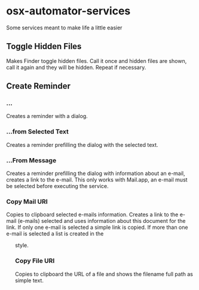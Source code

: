 # osx-automator-services
Some services meant to make life a little easier

## Toggle Hidden Files
Makes Finder toggle hidden files. Call it once and hidden files are shown, call it again and they will be hidden. Repeat if necessary.

## Create Reminder
### ...
Creates a reminder with a dialog.

### ...from Selected Text
Creates a reminder prefilling the dialog with the selected text.

### ...From Message
Creates a reminder prefilling the dialog with information about an e-mail, creates a link to the e-mail. This only works with Mail.app, an e-mail must be selected before executing the service.

### Copy Mail URI
Copies to clipboard selected e-mails information. Creates a link to the e-mail (e-mails) selected and uses information about this document for the link. If only one e-mail is selected a simple link is copied. If more than one e-mail is selected a list is created in the <ol> style.

### Copy File URI
Copies to clipboard the URL of a file and shows the filename full path as simple text.